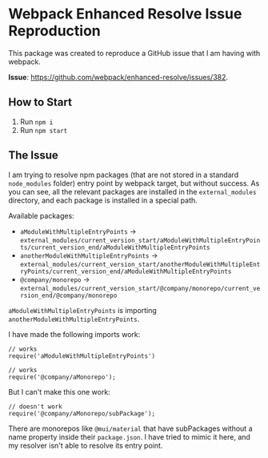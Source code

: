 # Webpack Enhanced Resolve Issue Reproduction

This package was created to reproduce a GitHub issue that I am having with webpack.

**Issue**: https://github.com/webpack/enhanced-resolve/issues/382.

## How to Start

1. Run `npm i`
2. Run `npm start`

## The Issue

I am trying to resolve npm packages (that are not stored in a standard `node_modules` folder) entry point by webpack target, but without success. As you can see, all the relevant packages are installed in the `external_modules` directory, and each package is installed in a special path.

Available packages:

- `aModuleWithMultipleEntryPoints` -> `external_modules/current_version_start/aModuleWithMultipleEntryPoints/current_version_end/aModuleWithMultipleEntryPoints`
- `anotherModuleWithMultipleEntryPoints` -> `external_modules/current_version_start/anotherModuleWithMultipleEntryPoints/current_version_end/aModuleWithMultipleEntryPoints`
- `@company/monorepo` -> `external_modules/current_version_start/@company/monorepo/current_version_end/@company/monorepo`

`aModuleWithMultipleEntryPoints` is importing `anotherModuleWithMultipleEntryPoints`.

I have made the following imports work:

```
// works
require('aModuleWithMultipleEntryPoints')

// works
require('@company/aMonorepo');
```

But I can't make this one work:

```
// doesn't work
require('@company/aMonorepo/subPackage');
```


There are monorepos like `@mui/material` that have subPackages without a name property inside their `package.json`. I have tried to mimic it here, and my resolver isn't able to resolve its entry point.
